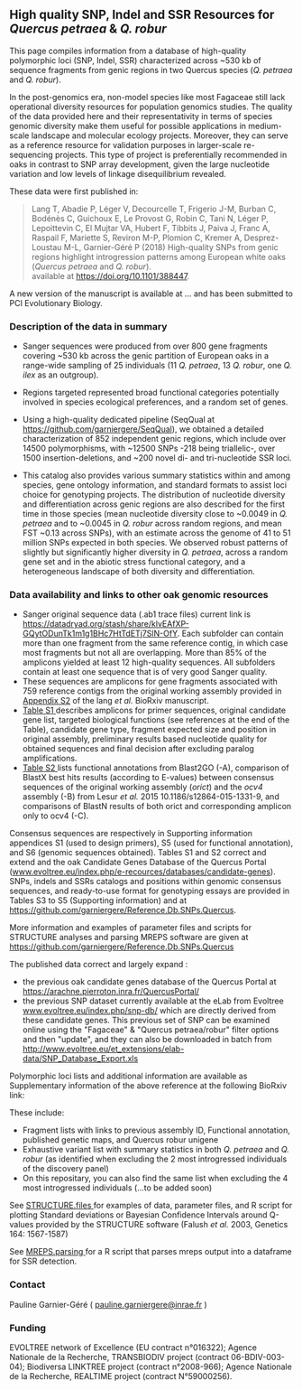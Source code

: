 ## High quality SNP, Indel and SSR Resources for <i>Quercus petraea</i> & <i>Q. robur</i>

This page compiles information from a database of high-quality polymorphic loci (SNP, Indel, SSR) characterized across ~530 kb of sequence fragments from genic regions in two Quercus species (<i>Q. petraea</i> and <i>Q. robur</i>). 

In the post-genomics era, non-model species like most Fagaceae still lack operational diversity resources for population genomics studies. The quality of the data provided here and their representativity in terms of species genomic diversity make them useful for possible applications in medium-scale landscape  and molecular ecology projects. Moreover, they can serve as a reference resource for validation purposes in larger-scale re-sequencing projects. This type of project is preferentially recommended in oaks in contrast to SNP array development, given the large nucleotide variation and low levels of linkage disequilibrium revealed.

These data were first published in: <br/>

> Lang T, Abadie P, Léger V, Decourcelle T, Frigerio J-M, Burban C, Bodénès C, Guichoux E, Le Provost G, Robin C, Tani N, Léger P, Lepoittevin C, El Mujtar VA, Hubert F, Tibbits J, Paiva J, Franc A, Raspail F, Mariette S, Reviron M-P, Plomion C, Kremer A, Desprez-Loustau M-L, Garnier-Géré P (2018) High-quality SNPs from genic regions highlight introgression patterns among European white oaks (<i>Quercus petraea</i> and <i>Q. robur</i>).
<br /> available at  https://doi.org/10.1101/388447.

A new version of the manuscript is available at ... and has been submitted to PCI Evolutionary Biology.

### Description of the data in summary

* Sanger sequences were produced from over 800 gene fragments covering ~530 kb across the genic partition of European oaks in a range-wide sampling of 25 individuals (11 <i>Q. petraea</i>, 13 <i>Q. robur</i>, one <i>Q. ilex</i> as an outgroup). 

* Regions targeted represented broad functional categories potentially involved in species ecological preferences, and a random set of genes.

* Using a high-quality dedicated pipeline (SeqQual at https://github.com/garniergere/SeqQual), we obtained a detailed characterization of 852 independent genic regions, which include over 14500 polymorphisms, with ~12500 SNPs -218 being triallelic-, over 1500 insertion-deletions, and ~200 novel di- and tri-nucleotide SSR loci. 

* This catalog also provides various summary statistics within and among species, gene ontology information, and standard formats to assist loci choice for genotyping projects. The distribution of nucleotide diversity and differentiation across genic regions are also described for the first time in those species (mean nucleotide diversity close to ~0.0049 in <i>Q. petraea</i> and to ~0.0045 in <i>Q. robur</i> across random regions, and mean FST ~0.13 across SNPs), with an estimate across the genome of 41 to 51 million SNPs expected in both species. We observed robust patterns of slightly but significantly higher diversity in <i>Q. petraea</i>, across a random gene set and in the abiotic stress functional category, and a heterogeneous landscape of both diversity and differentiation. 

### Data availability and links to other oak genomic resources

* Sanger original sequence data (.ab1 trace files) current link is https://datadryad.org/stash/share/klvEAfXP-GQytODunTk1m1g1BHc7HtTdETj7SlN-OfY. Each subfolder can contain more than one fragment from the same reference contig, in which case most
fragments but not all are overlapping. More than 85% of the amplicons yielded at least 12 high-quality sequences. All subfolders contain at least one sequence that is of very good Sanger quality. 
* These sequences are amplicons for gene fragments associated with 759 reference contigs from the original working assembly provided in <A HREF="Appendix.S2"> Appendix S2</A> of the lang <i>et al.</i> BioRxiv manuscript. 
* <A HREF="Table.S1"> Table S1 </A> describes amplicons for primer sequences, original candidate gene list, targeted biological functions (see references at the end of the Table), candidate gene type, fragment expected size and position in original assembly, preliminary results based nucleotide quality for obtained sequences and final decision after excluding paralog amplifications.
* <A HREF="Table.S1"> Table S2 </A> lists functional annotations from Blast2GO (-A), comparison of BlastX best hits results (according to E-values) between consensus sequences of the original working assembly (<i>orict</i>) and the <i>ocv4</i> assembly (-B) from Lesur <i>et al.</i> 2015 10.1186/s12864-015-1331-9, and comparisons of BlastN results of both orict and corresponding amplicon only to ocv4 (-C). 

Consensus sequences are respectively in Supporting information appendices S1 (used to design primers), S5 (used for functional annotation), and S6 (genomic sequences obtained). Tables S1 and S2 correct and extend and the oak Candidate Genes Database of the Quercus Portal (www.evoltree.eu/index.php/e-recources/databases/candidate-genes). SNPs, indels and SSRs catalogs and positions within genomic consensus sequences, and ready-to-use format for genotyping essays are provided in Tables S3 to S5 (Supporting information) and at https://github.com/garniergere/Reference.Db.SNPs.Quercus. 


More information and examples of parameter files and scripts for STRUCTURE analyses and parsing MREPS software are given at https://github.com/garniergere/Reference.Db.SNPs.Quercus





The published data correct and largely expand :
* the previous oak candidate genes database of the Quercus Portal at https://arachne.pierroton.inra.fr/QuercusPortal/
* the previous SNP dataset currently available at the eLab from Evoltree www.evoltree.eu/index.php/snp-db/ which are directly derived from these candidate genes. This previous set of SNP can be examined online using the "Fagaceae" & "Quercus petraea/robur" filter options and then "update", and they can also be downloaded in batch from http://www.evoltree.eu/et_extensions/elab-data/SNP_Database_Export.xls

Polymorphic loci lists and additional information are available as Supplementary information of the above reference at the following BioRxiv link:

These include:
* Fragment lists with links to previous assembly ID, Functional annotation, published genetic maps, and Quercus robur unigene
* Exhaustive variant list with summary statistics in both <i>Q. petraea</i> and <i>Q. robur</i> (as identified when excluding the 2 most introgressed individuals of the discovery panel)
* On this repositary, you can also find the same list when excluding the 4 most introgressed individuals (...to be added soon)

See <A HREF="STRUCTURE.files"> STRUCTURE.files </A> for examples of data, parameter files, and R script for plotting Standard deviations or Bayesian Confidence Intervals around Q-values provided by the STRUCTURE software (Falush <i>et al.</i> 2003, Genetics 164: 1567-1587)

See <A HREF="MREPS.parsing"> MREPS.parsing </A> for a R script that parses mreps output into a dataframe for SSR detection.

### Contact 
Pauline Garnier-Géré ( pauline.garniergere@inrae.fr )

### Funding

EVOLTREE network of Excellence (EU contract n°016322); Agence Nationale de la Recherche, TRANSBIODIV project (contract 06-BDIV-003-04); Biodiversa LINKTREE project (contract n°2008-966); Agence Nationale de la Recherche, REALTIME project (contract N°59000256).

